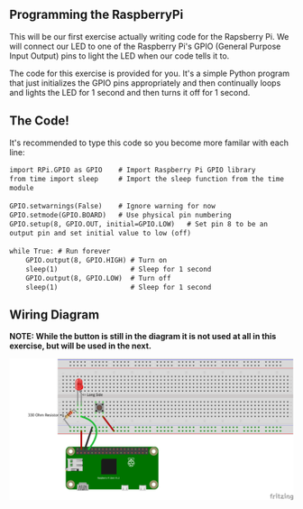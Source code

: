 ## Programming the RaspberryPi

This will be our first exercise actually writing code for the Rapsberry Pi.  We will connect our LED to one of the Raspberry Pi's GPIO (General Purpose Input Output) pins to light the LED when our code tells it to.

The code for this exercise is provided for you.  It's a simple Python program that just initializes the GPIO pins appropriately and then continually loops and lights the LED for 1 second and then turns it off for 1 second.

## The Code!
It's recommended to type this code so you become more familar with each line:
```
import RPi.GPIO as GPIO    # Import Raspberry Pi GPIO library
from time import sleep     # Import the sleep function from the time module

GPIO.setwarnings(False)    # Ignore warning for now
GPIO.setmode(GPIO.BOARD)   # Use physical pin numbering
GPIO.setup(8, GPIO.OUT, initial=GPIO.LOW)   # Set pin 8 to be an output pin and set initial value to low (off)

while True: # Run forever
    GPIO.output(8, GPIO.HIGH) # Turn on
    sleep(1)                  # Sleep for 1 second
    GPIO.output(8, GPIO.LOW)  # Turn off
    sleep(1)                  # Sleep for 1 second
```

## Wiring Diagram
**NOTE: While the button is still in the diagram it is not used at all in this exercise, but will be used in the next.**

![Pi with LED](/diagrams/5LEDControlWithPi_bb.png)
